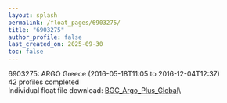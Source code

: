 ```yaml
---
layout: splash
permalink: /float_pages/6903275/
title: "6903275"
author_profile: false
last_created_on: 2025-09-30
toc: false
---
```

 
6903275: ARGO Greece (2016-05-18T11:05 to 2016-12-04T12:37)\
42 profiles completed\
Individual float file download: [BGC_Argo_Plus_Global](https://ftp.soest.hawaii.edu/bgc_argo_plus/Individual_Floats/outliers_removed/6903275_Sprof_processed.nc)\
